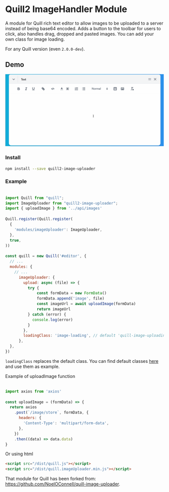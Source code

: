 # Quill2 ImageHandler Module

A module for Quill rich text editor to allow images to be uploaded to a server instead of being base64 encoded.
Adds a button to the toolbar for users to click, also handles drag, dropped and pasted images. You can add your own class for image loading.

For any Quill version (even `2.0.0-dev`). 

## Demo

![Image of Yaktocat](/static/quill-example.gif)

### Install


```bash
npm install --save quill2-image-uploader 
```

### Example

```javascript

import Quill from "quill";
import ImageUploader from "quill2-image-uploader";
import { uploadImage } from '../api/images'

Quill.register(Quill.register(
  {
    'modules/imageUploader': ImageUploader,
  },
  true,
))

const quill = new Quill('#editor', {
  // ...
  modules: {
    // ...
      imageUploader: {
        upload: async (file) => {
          try {
              const formData = new FormData()
              formData.append('image', file)
              const imageUrl = await uploadImage(formData)
              return imageUrl
          } catch (error) {
            console.log(error)
          }
        },
        loadingClass: 'image-loading', // default 'quill-image-uploading'
      },
  },
})
```
`loadingClass` replaces the default class. You can find default classes [here](https://github.com/zavalen/quill2-image-uploader/blob/master/dist/quill.imageUploader.min.css) and use them as example. 

Example of uploadImage function
```javascript

import axios from 'axios'

const uploadImage = (formData) => {
  return axios
    .post(`/image/store`, formData, {
      headers: {
        'Content-Type': 'multipart/form-data',
      },
    })
    .then((data) => data.data)
}
```

Or using html
```html
<script src="/dist/quill.js"></script>
<script src="/dist/quill.imageUploader.min.js"></script>
```



That module for Quill has been forked from: https://github.com/NoelOConnell/quill-image-uploader. 

